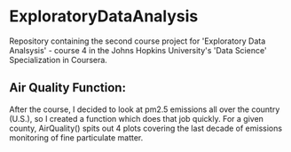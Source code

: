 # ExploratoryDataAnalysis

Repository containing the second course project for 'Exploratory Data Analsysis' - course 4 in the Johns Hopkins University's 'Data Science' Specialization in Coursera. 


## Air Quality Function:

After the course, I decided to look at pm2.5 emissions all over the country (U.S.), so I created a function which does that job quickly. For a given county, AirQuality() spits out 4 plots covering the last decade of emissions monitoring of fine particulate matter. 



